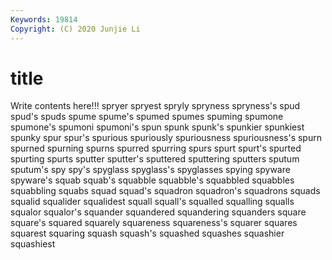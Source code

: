 ```yaml
---
Keywords: 19814
Copyright: (C) 2020 Junjie Li
---
```


# title

Write contents here!!!
spryer 
spryest 
spryly 
spryness 
spryness's
spud 
spud's 
spuds 
spume 
spume's 
spumed 
spumes 
spuming 
spumone 
spumone's
spumoni 
spumoni's 
spun 
spunk 
spunk's 
spunkier 
spunkiest 
spunky 
spur 
spur's
spurious 
spuriously 
spuriousness 
spuriousness's 
spurn 
spurned 
spurning 
spurns 
spurred 
spurring
spurs 
spurt 
spurt's 
spurted 
spurting 
spurts 
sputter 
sputter's 
sputtered 
sputtering
sputters 
sputum 
sputum's 
spy 
spy's 
spyglass 
spyglass's 
spyglasses 
spying 
spyware
spyware's 
squab 
squab's 
squabble 
squabble's 
squabbled 
squabbles 
squabbling 
squabs 
squad
squad's 
squadron 
squadron's 
squadrons 
squads 
squalid 
squalider 
squalidest 
squall 
squall's
squalled 
squalling 
squalls 
squalor 
squalor's 
squander 
squandered 
squandering 
squanders 
square
square's 
squared 
squarely 
squareness 
squareness's 
squarer 
squares 
squarest 
squaring 
squash
squash's 
squashed 
squashes 
squashier 
squashiest 
